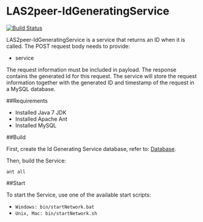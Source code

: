 # LAS2peer-IdGeneratingService

[![Build Status](http://layers.dbis.rwth-aachen.de/jenkins/buildStatus/icon?job=LAS2peer-IdGeneratingService)](http://layers.dbis.rwth-aachen.de/jenkins/job/LAS2peer-IdGeneratingService/)

LAS2peer-IdGeneratingService is a service that returns an ID when it is called.
The POST request body needs to provide: 
 
* service  

The request information must be included in payload. The response contains the generated Id for this request.
The service will store the request information together with the generated ID and timestamp of the request in a MySQL database.

##Requirements

* Installed Java 7 JDK
* Installed Apache Ant
* Installed MySQL

##Build

First, create the Id Generating Service database, refer to: [Database](https://github.com/rwth-acis/LAS2peer-IdGeneratingService/tree/master/DB).

Then, build the Service:

```
ant all
```

##Start

To start the Service, use one of the available start scripts:
  
  * `Windows: bin/startNetwork.bat`
  * `Unix, Mac: bin/startNetwork.sh`

